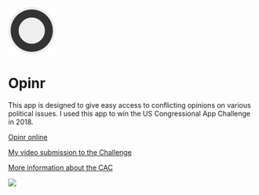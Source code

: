 ![Logo](app/static/img/favicon.png)
# Opinr

This app is designed to give easy access to conflicting opinions on various political issues. I used this app to win the US Congressional App Challenge in 2018.

[Opinr online](http://opinr.me)

[My video submission to the Challenge](https://www.youtube.com/watch?v=3kV-FuZXJEY)

[More information about the CAC](https://congressionalappchallenge.us)

<img src="https://donovan.house.gov/sites/donovan.house.gov/files/styles/congress_featured_image/public/featured_image/Congressional-App-Challenge-Coalition-Vertical-2.png" width=400>
